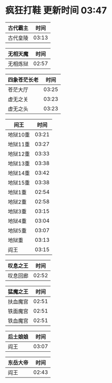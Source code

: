 # 疯狂打鞋 更新时间 03:47

| 古代霸主   | 时间    |
|--------|-------|
| 古代皇陵 | 03:13 |

| 无相天魔   | 时间    |
|--------|-------|
| 无相炼狱 | 02:57 |

| 四象苍茫长老   | 时间    |
|--------|-------|
| 苍茫大厅 | 03:25 |
| 虚无之关 | 03:23 |
| 虚无之头 | 03:23 |

| 间王   | 时间    |
|--------|-------|
| 地狱10重 | 03:21 |
| 地狱11重 | 03:27 |
| 地狱12重 | 03:33 |
| 地狱13重 | 03:38 |
| 地狱14重 | 03:42 |
| 地狱15重 | 03:38 |
| 地狱1重 | 02:54 |
| 地狱2重 | 02:58 |
| 地狱3重 | 03:15 |
| 地狱4重 | 03:04 |
| 地狱5重 | 03:07 |
| 地狱重 | 03:13 |
| 阎王 | 03:15 |

| 叹息之王   | 时间    |
|--------|-------|
| 叹息回廊 | 02:52 |

| 猛魔之王   | 时间    |
|--------|-------|
| 扶血魔宫 | 02:51 |
| 铁面魔宫 | 02:51 |
| 铁血魔宫 | 02:51 |

| 后土娘娘   | 时间    |
|--------|-------|
| 阎王 | 03:07 |

| 东岳大帝   | 时间    |
|--------|-------|
| 阎王 | 02:43 |